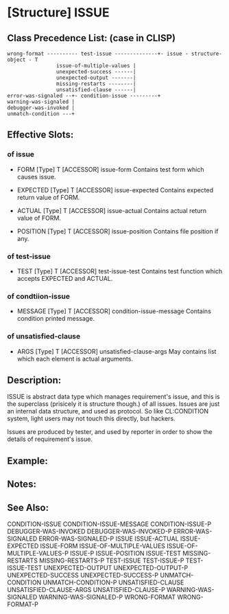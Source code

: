 # [Structure] ISSUE

## Class Precedence List: (case in CLISP)
```
wrong-format ---------- test-issue --------------+- issue - structure-object - T
		        issue-of-multiple-values |
		        unexpected-success ------|
		        unexpected-output -------|
		        missing-restarts --------|
		        unsatisfied-clause ------|
error-was-signaled --+- condition-issue ---------+
warning-was-signaled |
debugger-was-invoked |
unmatch-condition ---+
```

## Effective Slots:
### of issue
* FORM [Type] T
[ACCESSOR] issue-form
Contains test form which causes issue.

* EXPECTED [Type] T
[ACCESSOR] issue-expected
Contains expected return value of FORM.

* ACTUAL [Type] T
[ACCESSOR] issue-actual
Contains actual return value of FORM.

* POSITION [Type] T
[ACCESSOR] issue-position
Contains file position if any.

### of test-issue
* TEST [Type] T
[ACCESSOR] test-issue-test
Contains test function which accepts EXPECTED and ACTUAL.

### of condtiion-issue
* MESSAGE [Type] T
[ACCESSOR] condition-issue-message
Contains condition printed message.

### of unsatisfied-clause
* ARGS [Type] T
[ACCESSOR] unsatisfied-clause-args
May contains list which each element is actual arguments.

## Description:
ISSUE is abstract data type which manages requirement's issue, and this is the superclass (prisicely it is structure though.) of all issues.
Issues are just an internal data structure, and used as protocol.
So like CL:CONDITION system, light users may not touch this directly, but hackers.

Issues are produced by tester, and used by reporter in order to show the details of requirement's issue.

## Example:

## Notes:

## See Also:

CONDITION-ISSUE
CONDITION-ISSUE-MESSAGE
CONDITION-ISSUE-P
DEBUGGER-WAS-INVOKED
DEBUGGER-WAS-INVOKED-P
ERROR-WAS-SIGNALED
ERROR-WAS-SIGNALED-P
ISSUE
ISSUE-ACTUAL
ISSUE-EXPECTED
ISSUE-FORM
ISSUE-OF-MULTIPLE-VALUES
ISSUE-OF-MULTIPLE-VALUES-P
ISSUE-P
ISSUE-POSITION
ISSUE-TEST
MISSING-RESTARTS
MISSING-RESTARTS-P
TEST-ISSUE
TEST-ISSUE-P
TEST-ISSUE-TEST
UNEXPECTED-OUTPUT
UNEXPECTED-OUTPUT-P
UNEXPECTED-SUCCESS
UNEXPECTED-SUCCESS-P
UNMATCH-CONDITION
UNMATCH-CONDITION-P
UNSATISFIED-CLAUSE
UNSATISFIED-CLAUSE-ARGS
UNSATISFIED-CLAUSE-P
WARNING-WAS-SIGNALED
WARNING-WAS-SIGNALED-P
WRONG-FORMAT
WRONG-FORMAT-P

